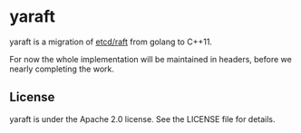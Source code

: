 # yaraft

yaraft is a migration of [etcd/raft](https://github.com/coreos/etcd/tree/master/raft) from golang to C++11.

For now the whole implementation will be maintained in headers, before we nearly completing the work.

## License

yaraft is under the Apache 2.0 license. See the LICENSE file for details.
